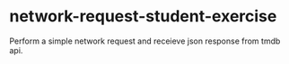 # network-request-student-exercise
Perform a simple network request and receieve json response from tmdb api.
